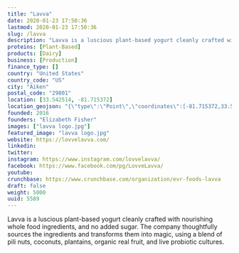 ```yaml
---
title: "Lavva"
date: 2020-01-23 17:50:36
lastmod: 2020-01-23 17:50:36
slug: /lavva
description: "Lavva is a luscious plant-based yogurt cleanly crafted with nourishing whole food ingredients, and no added sugar. The company thoughtfully sources the ingredients and transforms them into magic, using a blend of pili nuts, coconuts, plantains, organic real fruit, and live probiotic cultures."
proteins: [Plant-Based]
products: [Dairy]
business: [Production]
finance_type: []
country: "United States"
country_code: "US"
city: "Aiken"
postal_code: "29801"
location: [33.542514, -81.715372]
location_geojson: "{\"type\":\"Point\",\"coordinates\":[-81.715372,33.542514]}"
founded: 2016
founders: "Elizabeth Fisher"
images: ["lavva logo.jpg"]
featured_image: "lavva logo.jpg"
website: https://lovvelavva.com/
linkedin: 
twitter: 
instagram: https://www.instagram.com/lovvelavva/
facebook: https://www.facebook.com/pg/LovveLavva/
youtube: 
crunchbase: https://www.crunchbase.com/organization/evr-foods-lavva
draft: false
weight: 5000
uuid: 5589
---
```

Lavva is a luscious plant-based yogurt cleanly crafted with nourishing whole food ingredients, and no added sugar. The company thoughtfully sources the ingredients and transforms them into magic, using a blend of pili nuts, coconuts, plantains, organic real fruit, and live probiotic cultures.
